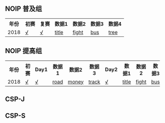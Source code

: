 ## NOIP 普及组

<table>
  <tr>
    <th>年份</th>
    <th>初赛</th>
    <th>复赛</th>
    <th>数据1</th>
    <th>数据2</th>
    <th>数据3</th>
    <th>数据4</th>
  </tr>
  <tr>
    <td>2018</td>
    <td><a href='1.cspj/2018/NOIP2018-1.pdf' target='_blank'>√</a></td>
    <td><a href='1.cspj/2018/NOIP2018-2.pdf' target='_blank'>√</a></td>
    <td><a href='1.cspj/2018/1.title.rar' target='_blank'>title</a></td>
    <td><a href='1.cspj/2018/2.fight.rar' target='_blank'>fight</a></td>
    <td><a href='1.cspj/2018/3.bus.rar' target='_blank'>bus</a></td>
    <td><a href='1.cspj/2018/4.tree.rar' target='_blank'>tree</a></td>
  </tr>
</table>


## NOIP 提高组

<table>
  <tr>
    <th>年份</th>
    <th>初赛</th>
    <th>Day1</th>
    <th>数据1</th>
    <th>数据2</th>
    <th>数据3</th>
    <th>Day2</th>
    <th>数据1</th>
    <th>数据2</th>
    <th>数据3</th>
  </tr>
  <tr>
    <td>2018</td>
    <td><a href='2.csps/2018/NOIP2018-1.pdf' target='_blank'>√</a></td>
    <td><a href='2.csps/2018/NOIP2018-2.pdf' target='_blank'>√</a></td>
    <td><a href='2.csps/2018/1.road.rar' target='_blank'>road</a></td>
    <td><a href='2.csps/2018/2.money.rar' target='_blank'>money</a></td>
    <td><a href='2.csps/2018/3.track.rar' target='_blank'>track</a></td>
    <td><a href='2.csps/2018/NOIP2018-3.pdf' target='_blank'>√</a></td>
    <td><a href='2.csps/2018/1.title.rar' target='_blank'>title</a></td>
    <td><a href='2.csps/2018/2.fight.rar' target='_blank'>fight</a></td>
    <td><a href='2.csps/2018/3.bus.rar' target='_blank'>bus</a></td>
  </tr>
</table>


## CSP-J

## CSP-S

